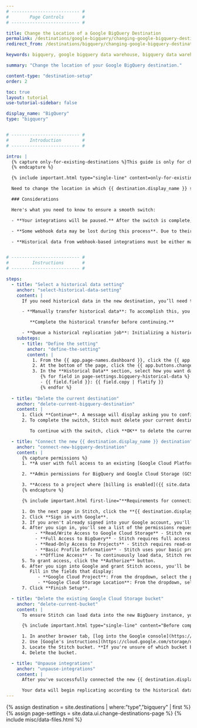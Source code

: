 ```yaml
---
# -------------------------- #
#        Page Controls       #
# -------------------------- #

title: Change the Location of a Google BigQuery Destination
permalink: /destinations/google-bigquery/changing-google-bigquery-destination-data-locations
redirect_from: /destinations/bigquery/changing-google-bigquery-destination-data-locations

keywords: bigquery, google bigquery data warehouse, bigquery data warehouse, bigquery etl, etl to bigquery, bigquery destination

summary: "Change the location of your Google BigQuery destination."

content-type: "destination-setup"
order: 2

toc: true
layout: tutorial
use-tutorial-sidebar: false

display_name: "BigQuery"
type: "bigquery"


# -------------------------- #
#        Introduction        #
# -------------------------- #

intro: |
  {% capture only-for-existing-destinations %}This guide is only for changing **existing** {{ destination.display_name }} destinations, or those already connected to Stitch. To connect a new {{ destination.display_name }} destination, [refer to these instructions]({{ link.destinations.setup.bigquery | prepend: site.baseurl }}).
  {% endcapture %}

  {% include important.html type="single-line" content=only-for-existing-destinations %}

  Need to change the location in which {{ destination.display_name }} stores your data? Using Stitch's Destination Change feature, you can delete the current destination and connect a new one with the desired data storage location.

  ### Considerations

  Here's what you need to know to ensure a smooth switch:

  - **Your integrations will be paused.** After the switch is complete, you'll need to manually unpause the integrations you'd like to resume.

  - **Some webhook data may be lost during this process**. Due to their continuous, real-time nature, some webhook data may be lost during the switch.

  - **Historical data from webhook-based integrations must be either manually backfilled or replayed**. Some webhook providers - such as Segment - allow customers on certain plans to ‘replay’ their historical data. This feature varies from provider to provider and may not always be available.


# -------------------------- #
#         Instructions       #
# -------------------------- #

steps:
  - title: "Select a historical data setting"
    anchor: "select-historical-data-setting"
    content: |
      If you need historical data in the new destination, you’ll need to either manually transfer your historical data or queue a historical replication job.

      - **Manually transfer historical data**: To accomplish this, you can use Google's UI to import the existing datasets into the new {{ destination.display_name }} instance. Ensure that all dataset names remain the same during the transfer, or loading errors may occur.

         **Complete the historical transfer before continuing.**

      - **Queue a historical replication job**: Initializing a historical replication will re-replicate all historical data from your integrations. For SaaS integrations, Stitch will replicate data beginning with the **Start Date** currently in the integration's settings.
    substeps:
      - title: "Define the setting"
        anchor: "define-the-setting"
        content: |
          1. From the {{ app.page-names.dashboard }}, click the {{ app.menu-paths.destination-settings }}.
          2. At the bottom of the page, click the {{ app.buttons.change-destination }} button.
          3. In the **Historical Data** section, select how you want data to be replicated to the new destination: 
             {% for field in page-settings.bigquery-historical-data %}
             - {{ field.field }}: {{ field.copy | flatify }}
             {% endfor %}
  
  - title: "Delete the current destination"
    anchor: "delete-current-bigquery-destination"
    content: |
      1. Click **Continue**. A message will display asking you to confirm the removal of the current destination's settings.
      2. To complete the switch, Stitch must delete your current destination configuration. **Note**: This will not delete data in the destination itself - it only clears this destination's settings from Stitch.

         To continue with the switch, click **OK** to delete the current destination settings.

  - title: "Connect the new {{ destination.display_name }} destination"
    anchor: "connect-new-bigquery-destination"
    content: |
      {% capture permissions %}
      1. **A user with full access to an existing [Google Cloud Platform (GCP) project within {{ destination.display_name }}]({{ site.data.destinations.resource-links[destination.type]setup-project }}){:target="_blank"}**.

      2. **Admin permissions for BigQuery and Google Cloud Storage (GCS)**. This includes the BigQuery Admin and Storage Admin permissions. Stitch requires these permissions to [create and use a GCS bucket](https://cloud.google.com/storage/docs/access-control/bucket-level-iam){:target="_blank"} to load replicated data into BigQuery.

      3. **Access to a project where [billing is enabled]({{ site.data.destinations.resource-links[destination.type]enable-billing }}){:target="_blank"} and a credit card is attached**. Even if you're using BigQuery's free trial, billing must still be enabled for Stitch to load data.
      {% endcapture %}

      {% include important.html first-line="**Requirements for connecting BigQuery:**" content=permissions %}

      1. On the next page in Stitch, click the **{{ destination.display_name }}** icon.
      2. Click **Sign in with Google**.
      3. If you aren't already signed into your Google account, you'll be prompted for your credentials.
      4. After you sign in, you'll see a list of the permissions requested by Stitch:
           - **Read/Write Access to Google Cloud Storage** - Stitch requires Read/Write access to create and use a GCS bucket to load replicated data into BigQuery.
           - **Full Access to BigQuery** - Stitch requires full access to be able to create datasets and load data into BigQuery.
           - **Read-Only Access to Projects** - Stitch requires read-only access to projects to allow you to select a project to use during the BigQuery setup process.
           - **Basic Profile Information** - Stitch uses your basic profile info to retrieve your user ID.
           - **Offline Access** - To continuously load data, Stitch requires offline access. This allows the authorization token generated during setup process to be used for more than an hour after the initial authentication takes place.
      5. To grant access, click the **Authorize** button.
      6. After you sign into Google and grant Stitch access, you'll be redirected back to Stitch.
         Fill in the fields that display:
            - **Google Cloud Project**: From the dropdown, select the project you want to connect to Stitch.
            - **Google Cloud Storage Location**: From the dropdown, select the new location you want to use.
      7. Click **Finish Setup**.

  - title: "Delete the existing Google Cloud Storage bucket"
    anchor: "delete-current-bucket"
    content: |
      To ensure Stitch can load data into the new BigQuery instance, you'll need to delete the Google Cloud Storage (GCS) bucket that's attached to the project.

      {% include important.html type="single-line" content="Before completing this step, verify that all data you want to retain has been transferred. Google permanently deletes objects within buckets, and they cannot be recovered after this process completes." %}

      1. In another browser tab, [log into the Google console](https://console.cloud.google.com/).
      2. Use [Google's instructions](https://cloud.google.com/storage/docs/deleting-buckets) to locate the bucket in Google's UI.
      3. Locate the Stitch bucket. **If you're unsure of which bucket belongs to Stitch**, reach out to Stitch support.
      4. Delete the bucket.

  - title: "Unpause integrations"
    anchor: "unpause-integrations"
    content: |
      After you've successfully connected the new {{ destination.display_name }} destination and deleted the original Stitch GCS bucket, un-pause your integrations in Stitch.

      Your data will begin replicating according to the historical data option selected in [Step 1](#select-historical-data-setting).
---
```

{% assign destination = site.destinations | where:"type","bigquery" | first %}
{% assign page-settings = site.data.ui.change-destinations-page %}
{% include misc/data-files.html %}